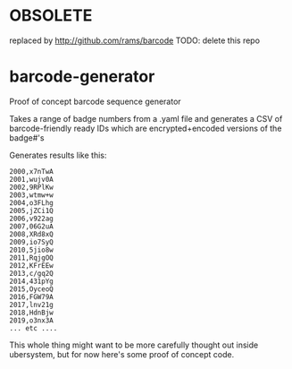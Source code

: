 # OBSOLETE
replaced by http://github.com/rams/barcode
TODO: delete this repo




# barcode-generator
Proof of concept barcode sequence generator

Takes a range of badge numbers from a .yaml file and generates a CSV of
barcode-friendly ready IDs which are encrypted+encoded versions of the badge#'s

Generates results like this:

```
2000,x7nTwA
2001,wujv0A
2002,9RPlKw
2003,wtmw+w
2004,o3FLhg
2005,jZCi1Q
2006,v922ag
2007,06G2uA
2008,XRd8xQ
2009,io7SyQ
2010,5jio8w
2011,RqjgOQ
2012,KFrEEw
2013,c/gq2Q
2014,431pYg
2015,OyceoQ
2016,FGW79A
2017,lnv21g
2018,HdnBjw
2019,o3nx3A
... etc ....
```

This whole thing might want to be more carefully thought out inside ubersystem, but for now here's some proof of concept code.
